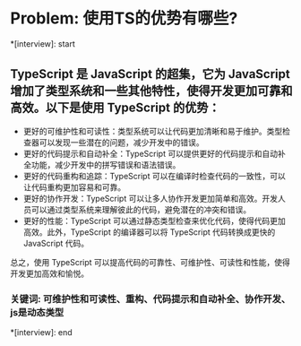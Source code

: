 # Problem: 使用TS的优势有哪些?

*[interview]: start

## TypeScript 是 JavaScript 的超集，它为 JavaScript 增加了类型系统和一些其他特性，使得开发更加可靠和高效。以下是使用 TypeScript 的优势：

- 更好的可维护性和可读性：类型系统可以让代码更加清晰和易于维护。类型检查器可以发现一些潜在的问题，减少开发中的错误。
- 更好的代码提示和自动补全：TypeScript 可以提供更好的代码提示和自动补全功能，减少开发中的拼写错误和语法错误。
- 更好的代码重构和追踪：TypeScript 可以在编译时检查代码的一致性，可以让代码重构更加容易和可靠。
- 更好的协作开发：TypeScript 可以让多人协作开发更加简单和高效。开发人员可以通过类型系统来理解彼此的代码，避免潜在的冲突和错误。
- 更好的性能：TypeScript 可以通过静态类型检查来优化代码，使得代码更加高效。此外，TypeScript 的编译器可以将 TypeScript 代码转换成更快的 JavaScript 代码。

总之，使用 TypeScript 可以提高代码的可靠性、可维护性、可读性和性能，使得开发更加高效和愉悦。

### 关键词: 可维护性和可读性、重构、代码提示和自动补全、协作开发、js是动态类型
*[interview]: end

